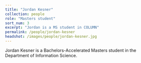 ```yaml
---
title: "Jordan Kesner"
collection: people
role: "Masters student"
sort_num: 3
excerpt: "Jordan is a MS student in COLUMN"
permalink: /people/jordan-kesner
headshot: /images/people/jordan-kesner.jpg
---
```


Jordan Kesner is a Bachelors-Accelerated Masters student in the Department of Information Science.
